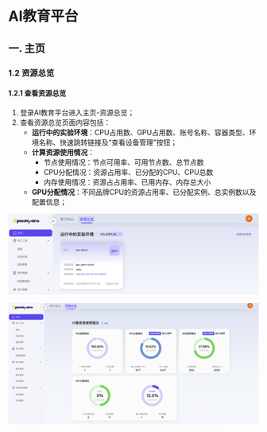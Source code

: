 # AI教育平台
## 一. 主页
### 1.2 资源总览
#### 1.2.1 查看资源总览
1. 登录AI教育平台进入主页-资源总览；
2. 查看资源总览页面内容包括：
   - **运行中的实验环境**：CPU占用数、GPU占用数、账号名称、容器类型、环境名称、快速跳转链接及“查看设备管理”按钮；
   - **计算资源使用情况**：
     - 节点使用情况：节点可用率、可用节点数、总节点数
     - CPU分配情况：资源占用率、已分配的CPU、CPU总数
     - 内存使用情况：资源占占用率、已用内存、内存总大小
   - **GPU分配情况**：不同品牌CPU的资源占用率、已分配实例、总实例数以及配置信息；

![运行中的实验环境](06-01homepage/06-01-10envview.png)  

![计算资源使用情况](06-01homepage/06-01-11computing.png)  